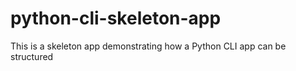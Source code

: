 # python-cli-skeleton-app
This is a skeleton app demonstrating how a Python CLI app can be structured
